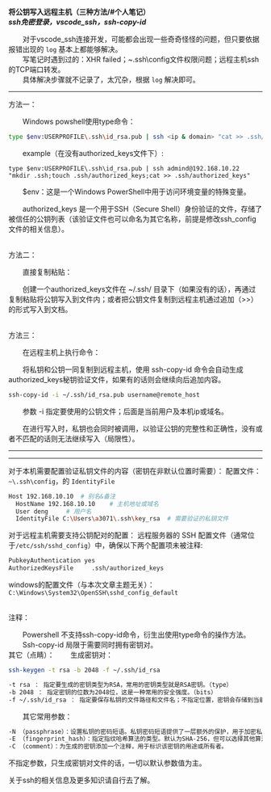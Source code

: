 **将公钥写入远程主机（三种方法/#个人笔记）**<br>
***ssh免密登录，vscode_ssh，ssh-copy-id***

&emsp;&emsp;对于vscode_ssh连接开发，可能都会出现一些奇奇怪怪的问题，但只要依据报错出现的 `log` 基本上都能够解决。<br>
&emsp;&emsp;写笔记时遇到过的：XHR failed；~\.ssh\config文件权限问题；远程主机ssh的TCP端口转发。<br>
&emsp;&emsp;具体解决步骤就不记录了，太冗杂，根据 `log` 解决即可。


***
方法一：

&emsp;&emsp;Windows powshell使用type命令：

```bash
type $env:USERPROFILE\.ssh\id_rsa.pub | ssh <ip & domain> "cat >> .ssh/authorized_keys"
```
&emsp;&emsp;example（在没有authorized_keys文件下）:
```mySQL
type $env:USERPROFILE\.ssh\id_rsa.pub | ssh admind@192.168.10.22 "mkdir .ssh;touch .ssh/authorized_keys;cat >> .ssh/authorized_keys"
```
&emsp;&emsp;$env：这是一个Windows PowerShell中用于访问环境变量的特殊变量。

&emsp;&emsp;authorized_keys 是一个用于SSH（Secure Shell）身份验证的文件，存储了被信任的公钥列表（该验证文件也可以命名为其它名称，前提是修改ssh_config文件的相关信息）。

<br>
方法二：

&emsp;&emsp;直接复制粘贴：

&emsp;&emsp;创建一个authorized_keys文件在 ~/.ssh/ 目录下（如果没有的话），再通过复制粘贴将公钥写入到文件内；或者把公钥文件复制到远程主机通过追加（>>）的形式写入到文档。

<br>
方法三：

&emsp;&emsp;在远程主机上执行命令：

&emsp;&emsp;将私钥和公钥一同复制到远程主机，使用 ssh-copy-id 命令会自动生成authorized_keys秘钥验证文件，如果有的话则会继续向后追加内容。

```bash
ssh-copy-id -i ~/.ssh/id_rsa.pub username@remote_host
```

&emsp;&emsp;参数 -i 指定要使用的公钥文件；后面是当前用户及本机ip或域名。

&emsp;&emsp;在进行写入时，私钥也会同时被调用，以验证公钥的完整性和正确性，没有或者不匹配的话则无法继续写入（局限性）。
***
---
对于本机需要配置验证私钥文件的内容（密钥在非默认位置时需要）：
配置文件： `~\.ssh\config`，的 `IdentityFile`

```bash
Host 192.168.10.10	# 别名&备注
  HostName 192.168.10.10	# 主机地址或域名
  User deng		# 用户名
  IdentityFile C:\Users\a3071\.ssh\key_rsa	# 需要验证的私钥文件
```

对于远程主机需要支持公钥配对的配置：
远程服务器的 SSH 配置文件（通常位于`/etc/ssh/sshd_config`）中，确保以下两个配置项未被注释:
```bash
PubkeyAuthentication yes
AuthorizedKeysFile     .ssh/authorized_keys
```
windows的配置文件（与本次文章主题无关）：`C:\Windows\System32\OpenSSH\sshd_config_default`<br>

<br>
注释：

&emsp;&emsp;Powershell 不支持ssh-copy-id命令，衍生出使用type命令的操作方法。
&emsp;&emsp;Ssh-copy-id 局限于需要同时拥有密钥对。
<br>
其它（点睛）：
&emsp;&emsp;生成密钥对：
```bash
ssh-keygen -t rsa -b 2048 -f ~/.ssh/id_rsa
```

```bash
-t rsa ： 指定要生成的密钥类型为RSA，常用的密钥类型就是RSA密钥。（type）
-b 2048 ： 指定密钥的位数为2048位，这是一种常用的安全强度。（bits）
-f ~/.ssh/id_rsa ： 指定要保存私钥的文件路径和文件名；不指定位置，密钥会存储到当前目录下。（output_keyfile）  
```

&emsp;&emsp;其它常用参数：

```bash
-N （passphrase）：设置私钥的密码短语。私钥密码短语提供了一层额外的保护，用于加密私钥文件
-E （fingerprint_hash）：指定指纹哈希算法的类型。默认为SHA-256，但可以选择其他算法，如SHA-1和MD5。
-C （comment）：为生成的密钥添加一个注释，用于标识该密钥的用途或所有者。
```
不指定参数，只生成密钥对文件的话，一切以默认参数值为主。

关于ssh的相关信息及更多知识请自行去了解。